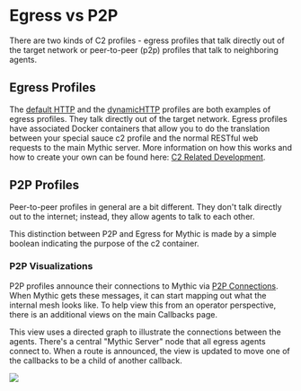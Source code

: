 # Egress vs P2P

There are two kinds of C2 profiles - egress profiles that talk directly out of the target network or peer-to-peer (p2p) profiles that talk to neighboring agents.

## Egress Profiles

The [default HTTP](http.md) and the [dynamicHTTP](dynamichttp.md) profiles are both examples of egress profiles. They talk directly out of the target network. Egress profiles have associated Docker containers that allow you to do the translation between your special sauce c2 profile and the normal RESTful web requests to the main Mythic server. More information on how this works and how to create your own can be found here: [C2 Related Development](../../customizing/c2-related-development/).

## P2P Profiles

Peer-to-peer profiles in general are a bit different. They don't talk directly out to the internet; instead, they allow agents to talk to each other.&#x20;

This distinction between P2P and Egress for Mythic is made by a simple boolean indicating the purpose of the c2 container.

### P2P Visualizations

P2P profiles announce their connections to Mythic via [P2P Connections](../../customizing/hooking-features/linking-agents/action-p2p\_info.md). When Mythic gets these messages, it can start mapping out what the internal mesh looks like. To help view this from an operator perspective, there is an additional views on the main Callbacks page.

This view uses a directed graph to illustrate the connections between the agents. There's a central "Mythic Server" node that all egress agents connect to. When a route is announced, the view is updated to move one of the callbacks to be a child of another callback.

![](<../../.gitbook/assets/Screen Shot 2022-02-27 at 7.38.46 PM.png>)
